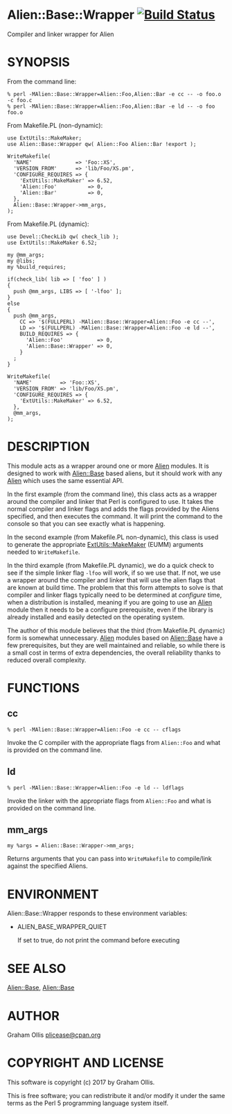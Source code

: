 # Alien::Base::Wrapper [![Build Status](https://secure.travis-ci.org/plicease/Alien-Base-Wrapper.png)](http://travis-ci.org/plicease/Alien-Base-Wrapper)

Compiler and linker wrapper for Alien

# SYNOPSIS

From the command line:

    % perl -MAlien::Base::Wrapper=Alien::Foo,Alien::Bar -e cc -- -o foo.o -c foo.c
    % perl -MAlien::Base::Wrapper=Alien::Foo,Alien::Bar -e ld -- -o foo foo.o

From Makefile.PL (non-dynamic):

    use ExtUtils::MakeMaker;
    use Alien::Base::Wrapper qw( Alien::Foo Alien::Bar !export );
    
    WriteMakefile(
      'NAME'              => 'Foo::XS',
      'VERSION_FROM'      => 'lib/Foo/XS.pm',
      'CONFIGURE_REQUIRES => {
        'ExtUtils::MakeMaker' => 6.52,
        'Alien::Foo'          => 0,
        'Alien::Bar'          => 0,
      },
      Alien::Base::Wrapper->mm_args,
    );

From Makefile.PL (dynamic):

    use Devel::CheckLib qw( check_lib );
    use ExtUtils::MakeMaker 6.52;
    
    my @mm_args;
    my @libs;
    my %build_requires;
    
    if(check_lib( lib => [ 'foo' ] )
    {
      push @mm_args, LIBS => [ '-lfoo' ];
    }
    else
    {
      push @mm_args,
        CC => '$(FULLPERL) -MAlien::Base::Wrapper=Alien::Foo -e cc --',
        LD => '$(FULLPERL) -MAlien::Base::Wrapper=Alien::Foo -e ld --',
        BUILD_REQUIRES => {
          'Alien::Foo'           => 0,
          'Alien::Base::Wrapper' => 0,
        }
      ;
    }

    WriteMakefile(
      'NAME'         => 'Foo::XS',
      'VERSION_FROM' => 'lib/Foo/XS.pm',
      'CONFIGURE_REQUIRES => {
        'ExtUtils::MakeMaker' => 6.52,
      },
      @mm_args,
    );

# DESCRIPTION

This module acts as a wrapper around one or more [Alien](https://metacpan.org/pod/Alien) modules.  It is designed to work
with [Alien::Base](https://metacpan.org/pod/Alien::Base) based aliens, but it should work with any [Alien](https://metacpan.org/pod/Alien) which uses the same
essential API.

In the first example (from the command line), this class acts as a wrapper around the
compiler and linker that Perl is configured to use.  It takes the normal compiler and
linker flags and adds the flags provided by the Aliens specified, and then executes the
command.  It will print the command to the console so that you can see exactly what is
happening.

In the second example (from Makefile.PL non-dynamic), this class is used to generate the
appropriate [ExtUtils::MakeMaker](https://metacpan.org/pod/ExtUtils::MakeMaker) (EUMM) arguments needed to `WriteMakefile`.

In the third example (from Makefile.PL dynamic), we do a quick check to see if the simple
linker flag `-lfoo` will work, if so we use that.  If not, we use a wrapper around the
compiler and linker that will use the alien flags that are known at build time.  The
problem that this form attempts to solve is that compiler and linker flags typically
need to be determined at _configure_ time, when a distribution is installed, meaning
if you are going to use an [Alien](https://metacpan.org/pod/Alien) module then it needs to be a configure prerequisite,
even if the library is already installed and easily detected on the operating system.

The author of this module believes that the third (from Makefile.PL dynamic) form is
somewhat unnecessary.  [Alien](https://metacpan.org/pod/Alien) modules based on [Alien::Base](https://metacpan.org/pod/Alien::Base) have a few prerequisites,
but they are well maintained and reliable, so while there is a small cost in terms of extra
dependencies, the overall reliability thanks to reduced overall complexity.

# FUNCTIONS

## cc

    % perl -MAlien::Base::Wrapper=Alien::Foo -e cc -- cflags

Invoke the C compiler with the appropriate flags from `Alien::Foo` and what
is provided on the command line.

## ld

    % perl -MAlien::Base::Wrapper=Alien::Foo -e ld -- ldflags

Invoke the linker with the appropriate flags from `Alien::Foo` and what
is provided on the command line.

## mm\_args

    my %args = Alien::Base::Wrapper->mm_args;

Returns arguments that you can pass into `WriteMakefile` to compile/link against
the specified Aliens.

# ENVIRONMENT

Alien::Base::Wrapper responds to these environment variables:

- ALIEN\_BASE\_WRAPPER\_QUIET

    If set to true, do not print the command before executing

# SEE ALSO

[Alien::Base](https://metacpan.org/pod/Alien::Base), [Alien::Base](https://metacpan.org/pod/Alien::Base)

# AUTHOR

Graham Ollis <plicease@cpan.org>

# COPYRIGHT AND LICENSE

This software is copyright (c) 2017 by Graham Ollis.

This is free software; you can redistribute it and/or modify it under
the same terms as the Perl 5 programming language system itself.

